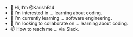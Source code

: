 - 👋 Hi, I’m @KarishB14
- 👀 I’m interested in ... learning about coding.
- 🌱 I’m currently learning ... software engineering.
- 💞️ I’m looking to collaborate on ... learning about coding.
- 📫 How to reach me ... via Slack.

<!---
KarishB14/KarishB14 is a ✨ special ✨ repository because its `README.md` (this file) appears on your GitHub profile.
You can click the Preview link to take a look at your changes.
--->
